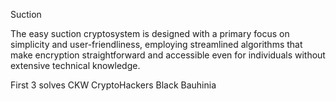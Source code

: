 
Suction

The easy suction cryptosystem is designed with a primary focus on simplicity and user-friendliness, employing streamlined algorithms that make encryption straightforward and accessible even for individuals without extensive technical knowledge.

First 3 solves
CKW
CryptoHackers
Black Bauhinia
